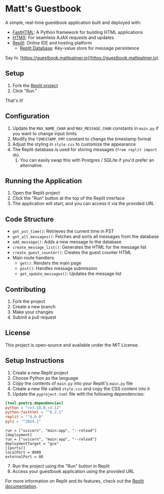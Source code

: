 # Matt's Guestbook

A simple, real-time guestbook application built and deployed with:

- [FastHTML](https://fastht.ml): A Python framework for building HTML applications
- [HTMX](https://htmx.org): For seamless AJAX requests and updates
- [Replit](https://replit.com): Online IDE and hosting platform
  - [Replit Database](https://docs.replit.com/cloud-services/storage-and-databases/replit-database#what-is-replit-database): Key-value store for message persistence

Say hi: [https://guestbook.mattpalmer.io](https://guestbook.mattpalmer.io)

## Setup

1. Fork the [Replit project](https://replit.com/@matt/FastHTML-guestbook?v=1#main.py)
2. Click "Run."

That's it!

## Configuration

1. Update the `MAX_NAME_CHAR` and `MAX_MESSAGE_CHAR` constants in `main.py` if you want to change input limits
2. Modify the `TIMESTAMP_FMT` constant to change the timestamp format
3. Adjust the styling in `style.css` to customize the appearance
4. The Replit database is used for storing messages (`from replit import db`). 
   1. You can easily swap this with Postgres / SQLite if you'd prefer an alternative.


## Running the Application

1. Open the Replit project
2. Click the "Run" button at the top of the Replit interface
3. The application will start, and you can access it via the provided URL

## Code Structure

- `get_pst_time()`: Retrieves the current time in PST
- `get_all_messages()`: Fetches and sorts all messages from the database
- `add_message()`: Adds a new message to the database
- `create_message_list()`: Generates the HTML for the message list
- `create_guest_counter()`: Creates the guest counter HTML
- Main route handlers:
  - `get()`: Renders the main page
  - `post()`: Handles message submission
  - `get_update_messages()`: Updates the message list

## Contributing

1. Fork the project
2. Create a new branch
3. Make your changes
4. Submit a pull request

## License

This project is open-source and available under the MIT License.

## Setup Instructions

1. Create a new Replit project
2. Choose Python as the language
3. Copy the contents of `main.py` into your Replit's `main.py` file
4. Create a new file called `style.css` and copy the CSS content into it
5. Update the `pyproject.toml` file with the following dependencies:

```toml
[tool.poetry.dependencies]
python = ">=3.10.0,<3.12"
python-fasthtml = "^0.2.1"
replit = "^4.0.0"
pytz = "^2024.1"
```

```replit
run = ["uvicorn", "main:app", "--reload"]
[deployment]
run = ["uvicorn", "main:app", "--reload"]
deploymentTarget = "gce"
[[ports]]
localPort = 8000
externalPort = 80
```

7. Run the project using the "Run" button in Replit
8. Access your guestbook application using the provided URL

For more information on Replit and its features, check out the [Replit documentation](https://docs.replit.com).